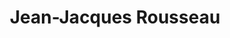 ---
title: "Jean-Jacques Rousseau"
hashtag: "jean-jacques-rousseau"
born-on: 1712-06-28
died-on: 1778-07-02
tags:
  - Age of Enlightenment
  - Philosopher
  - Human Being
  - dead at the moment
---